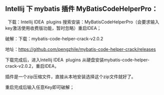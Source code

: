 ## Intellij 下 mybatis 插件 MyBatisCodeHelperPro：
 
下载：Intellij IDEA  plugins 搜索安装：MyBatisCodeHelperPro（会要求输入key激活使用收费版功能，暂时忽略）重启IDEA；

破解：下载：mybatis-code-helper-crack-v2.0.2 

地址：https://github.com/pengzhile/mybatis-code-helper-crack/releases

下载完成后，进入Intellij IDEA  plugins 从硬盘安装mybatis-code-helper-crack-v2.0.2，重启IDEA，

插件是一个zip压缩文件，直接从本地安装选择这个zip文件就好了。

重启完成后输入任意Key即可破解；